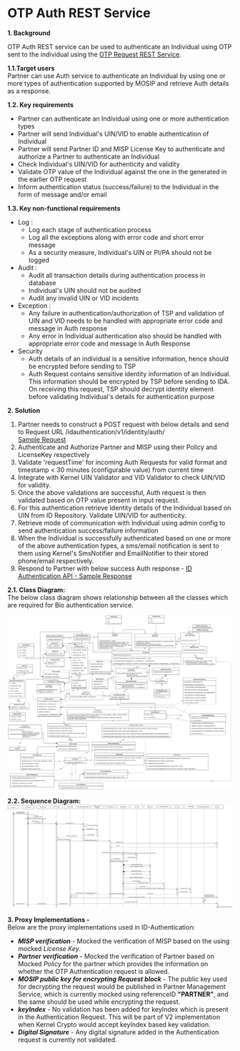 # OTP Auth REST Service


**1. Background**


OTP Auth REST service can be used to authenticate an Individual using OTP sent to the individual using the [OTP Request REST Service](https://github.com/mosip/mosip/wiki/ID-Authentication-APIs#otp-request-service-public).

**1.1.Target users**  
Partner can use Auth service to authenticate an Individual by using one or more types of authentication supported by MOSIP and retrieve Auth details as a response.


 **1.2. Key requirements**   
-	Partner can authenticate an Individual using one or more authentication types
-	Partner will send Individual's UIN/VID to enable authentication of Individual
-	Partner will send Partner ID and MISP License Key to authenticate and authorize a Partner to authenticate an Individual
-	Check Individual's UIN/VID for authenticity and validity
-	Validate OTP value of the Individual against the one in the generated in the earlier OTP request
-	Inform authentication status (success/failure) to the Individual in the form of message and/or email


**1.3. Key non-functional requirements**   
-	Log :
	-	Log each stage of authentication process
	-	Log all the exceptions along with error code and short error message
	-	As a security measure, Individual's UIN or PI/PA should not be logged
-	Audit :
	-	Audit all transaction details during authentication process in database
	-	Individual's UIN should not be audited
	-	Audit any invalid UIN or VID incidents
-	Exception :
	-	Any failure in authentication/authorization of TSP and validation of UIN and VID needs to be handled with appropriate error code and message in Auth response
	-	Any error in Individual authentication also should be handled with appropriate error code and message in Auth Response 
-	Security
	-	Auth details of an individual is a sensitive information, hence should be encrypted before sending to TSP
	-	Auth Request contains sensitive identity information of an Individual. This information should be encrypted by TSP before sending to IDA. On receiving this request, TSP should decrypt identity element before validating Individual's details for authentication purpose 


**2. Solution**   
1.	Partner needs to construct a POST request with below details and send to Request URL /idauthentication/v1/identity/auth/    
[Sample Request](https://github.com/mosip/mosip/wiki/ID-Authentication-APIs#post-idauthenticationv1identityauth)
2.	Authenticate and Authorize Partner and MISP using their Policy and LicenseKey respectively
3.	Validate 'requestTime' for incoming Auth Requests for valid format and timestamp < 30 minutes (configurable value) from current time
4.	Integrate with Kernel UIN Validator and VID Validator to check UIN/VID for validity. 
5.	Once the above validations are successful, Auth request is then validated based on OTP value present in input request.
6.	For this authentication retrieve Identity details of the Individual based on UIN from ID Repository. Validate UIN/VID for authenticity.
7.	Retrieve mode of communication with Individual using admin config to send authentication success/failure information
8.	When the Individual is successfully authenticated based on one or more of the above authentication types, a sms/email notification is sent to them using Kernel's SmsNotifier and EmailNotifier to their stored phone/email respectively.
9.	Respond to Partner with below success Auth response - 
[ID Authentication API - Sample Response](https://github.com/mosip/mosip/wiki/ID-Authentication-APIs#success-response)


**2.1. Class Diagram:**   
The below class diagram shows relationship between all the classes which are required for Bio authentication service.

![OTP Auth Class Diagram](_images/OTP_Auth_Class_Diagram.PNG)

**2.2. Sequence Diagram:**   
![OTP Auth Sequence Diagram](_images/OTP_Auth_Sequence_Diagram.PNG)

**3. Proxy Implementations -**   
Below are the proxy implementations used in ID-Authentication:
- ***MISP verification*** - Mocked the verification of MISP based on the using mocked *License Key*.
- ***Partner verification*** - Mocked the verification of Partner based on Mocked *Policy* for the partner which provides the information on whether the OTP Authentication request is allowed.
- ***MOSIP public key for encrypting Request block*** - The public key used for decrypting the request would be published in Partner Management Service, which is currently mocked using referenceID **"PARTNER"**, and the same should be used while encrypting the request.
- ***keyIndex*** - No validation has been added for keyIndex which is present in the Authentication Request. This will be part of V2 implementation when Kernel Crypto would accept keyIndex based key validation.
- ***Digital Signature*** - Any digital signature added in the Authentication request is currently not validated.
